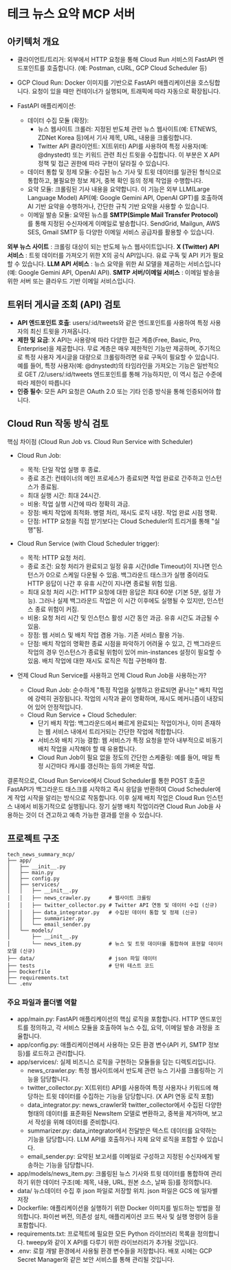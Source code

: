 # 테크 뉴스 요약 MCP 서버

## 아키텍처 개요

- 클라이언트/트리거: 외부에서 HTTP 요청을 통해 Cloud Run 서비스의 FastAPI 엔드포인트를 호출합니다. (예: Postman, cURL, GCP Cloud Scheduler 등)
- GCP Cloud Run: Docker 이미지를 기반으로 FastAPI 애플리케이션을 호스팅합니다. 요청이 있을 때만 컨테이너가 실행되며, 트래픽에 따라 자동으로 확장됩니다.
- FastAPI 애플리케이션:

    - 데이터 수집 모듈 (확장):
      - 뉴스 웹사이트 크롤러: 지정된 반도체 관련 뉴스 웹사이트(예: ETNEWS, ZDNet Korea 등)에서 기사 제목, URL, 내용을 크롤링합니다.
      - Twitter API 클라이언트: X(트위터) API를 사용하여 특정 사용자(예: @dnystedt) 또는 키워드 관련 최신 트윗을 수집합니다. 이 부분은 X API 정책 및 접근 권한에 따라 구현이 달라질 수 있습니다.
    - 데이터 통합 및 정제 모듈: 수집된 뉴스 기사 및 트윗 데이터를 일관된 형식으로 통합하고, 불필요한 정보 제거, 중복 확인 등의 정제 작업을 수행합니다.
    - 요약 모듈: 크롤링된 기사 내용을 요약합니다. 이 기능은 외부 LLM(Large Language Model) API(예: Google Gemini API, OpenAI GPT)를 호출하여 AI 기반 요약을 수행하거나, 간단한 규칙 기반 요약을 사용할 수 있습니다.
    - 이메일 발송 모듈: 요약된 뉴스를 **SMTP(Simple Mail Transfer Protocol)** 를 통해 지정된 수신자에게 이메일로 발송합니다. SendGrid, Mailgun, AWS SES, Gmail SMTP 등 다양한 이메일 서비스 공급자를 활용할 수 있습니다.

**외부 뉴스 사이트** : 크롤링 대상이 되는 반도체 뉴스 웹사이트입니다.
**X (Twitter) API 서비스** : 트윗 데이터를 가져오기 위한 X의 공식 API입니다. 유료 구독 및 API 키가 필요할 수 있습니다.
**LLM API 서비스** : 뉴스 요약을 위한 AI 모델을 제공하는 서비스입니다 (예: Google Gemini API, OpenAI API).
**SMTP 서버/이메일 서비스** : 이메일 발송을 위한 서버 또는 클라우드 기반 이메일 서비스입니다.

## 트위터 게시글 조회 (API) 검토
- **API 엔드포인트 호출**: users/:id/tweets와 같은 엔드포인트를 사용하여 특정 사용자의 최신 트윗을 가져옵니다.
- **제한 및 요금**: X API는 사용량에 따라 다양한 접근 계층(Free, Basic, Pro, Enterprise)을 제공합니다. 무료 계층은 매우 제한적인 기능만 제공하며, 주기적으로 특정 사용자 게시글을 대량으로 크롤링하려면 유료 구독이 필요할 수 있습니다. 예를 들어, 특정 사용자(예: @dnystedt)의 타임라인을 가져오는 기능은 일반적으로 GET /2/users/:id/tweets 엔드포인트를 통해 가능하지만, 이 역시 접근 수준에 따라 제한이 따릅니다  
- **인증 필수**: 모든 API 요청은 OAuth 2.0 또는 기타 인증 방식을 통해 인증되어야 합니다.

## Cloud Run 작동 방식 검토
핵심 차이점 (Cloud Run Job vs. Cloud Run Service with Scheduler)


- Cloud Run Job:
    - 목적: 단일 작업 실행 후 종료.
    - 종료 조건: 컨테이너의 메인 프로세스가 종료되면 작업 완료로 간주하고 인스턴스가 종료됨.
    - 최대 실행 시간: 최대 24시간.
    - 비용: 작업 실행 시간에 따라 정확히 과금.
    - 장점: 배치 작업에 최적화. 병렬 처리, 재시도 로직 내장. 작업 완료 시점 명확.
    - 단점: HTTP 요청을 직접 받기보다는 Cloud Scheduler의 트리거를 통해 "실행"됨.


- Cloud Run Service (with Cloud Scheduler trigger):
    - 목적: HTTP 요청 처리.
    - 종료 조건: 요청 처리가 완료되고 일정 유휴 시간(Idle Timeout)이 지나면 인스턴스가 0으로 스케일 다운될 수 있음. 백그라운드 태스크가 실행 중이라도 HTTP 응답이 나간 후 유휴 시간이 지나면 종료될 위험 있음.
    - 최대 요청 처리 시간: HTTP 요청에 대한 응답은 최대 60분 (기본 5분, 설정 가능). 그러나 실제 백그라운드 작업은 이 시간 이후에도 실행될 수 있지만, 인스턴스 종료 위험이 커짐.
    - 비용: 요청 처리 시간 및 인스턴스 활성 시간 동안 과금. 유휴 시간도 과금될 수 있음.
    - 장점: 웹 서비스 및 배치 작업 겸용 가능. 기존 서비스 활용 가능.
    - 단점: 배치 작업의 명확한 종료 시점을 파악하기 어려울 수 있고, 긴 백그라운드 작업의 경우 인스턴스가 종료될 위험이 있어 min-instances 설정이 필요할 수 있음. 배치 작업에 대한 재시도 로직은 직접 구현해야 함.

- 언제 Cloud Run Service를 사용하고 언제 Cloud Run Job을 사용하는가?

    - Cloud Run Job: 순수하게 "특정 작업을 실행하고 완료되면 끝나는" 배치 작업에 강력히 권장됩니다. 작업의 시작과 끝이 명확하며, 재시도 메커니즘이 내장되어 있어 안정적입니다.
    - Cloud Run Service + Cloud Scheduler:
        - 단기 배치 작업: 백그라운드에서 빠르게 완료되는 작업이거나, 이미 존재하는 웹 서비스 내에서 트리거되는 간단한 작업에 적합합니다.
        - 서비스와 배치 기능 결합: 웹 서비스가 특정 요청을 받아 내부적으로 비동기 배치 작업을 시작해야 할 때 유용합니다.
        - Cloud Run Job이 필요 없을 정도의 간단한 스케줄링: 예를 들어, 매일 특정 시간마다 캐시를 갱신하는 등의 가벼운 작업.

결론적으로, Cloud Run Service에서 Cloud Scheduler를 통한 POST 호출은 FastAPI가 백그라운드 태스크를 시작하고 즉시 응답을 반환하여 Cloud Scheduler에게 작업 시작을 알리는 방식으로 작동합니다. 이후 실제 배치 작업은 Cloud Run 인스턴스 내에서 비동기적으로 실행됩니다. 장기 실행 배치 작업이라면 Cloud Run Job을 사용하는 것이 더 견고하고 예측 가능한 결과를 얻을 수 있습니다.

## 프로젝트 구조

```
tech_news_summary_mcp/
├── app/
│   ├── __init__.py
│   ├── main.py
│   ├── config.py
│   ├── services/
│   │   ├── __init__.py
│   │   ├── news_crawler.py      # 웹사이트 크롤링
│   │   ├── twitter_collector.py # Twitter API 연동 및 데이터 수집 (신규)
│   │   ├── data_integrator.py   # 수집된 데이터 통합 및 정제 (신규)
│   │   ├── summarizer.py
│   │   └── email_sender.py
│   └── models/
│       ├── __init__.py
│       └── news_item.py         # 뉴스 및 트윗 데이터를 통합하여 표현할 데이터 모델 (신규)
├── data/                        # json 파일 데이터
├── tests                        # 단위 테스트 코드
├── Dockerfile
├── requirements.txt
└── .env
```

### 주요 파일과 폴더별 역할

- app/main.py: FastAPI 애플리케이션의 핵심 로직을 포함합니다. HTTP 엔드포인트를 정의하고, 각 서비스 모듈을 호출하여 뉴스 수집, 요약, 이메일 발송 과정을 조율합니다.  
- app/config.py: 애플리케이션에서 사용하는 모든 환경 변수(API 키, SMTP 정보 등)를 로드하고 관리합니다.  
- app/services/: 실제 비즈니스 로직을 구현하는 모듈들을 담는 디렉토리입니다.  
    - news_crawler.py: 특정 웹사이트에서 반도체 관련 뉴스 기사를 크롤링하는 기능을 담당합니다.  
    - twitter_collector.py: X(트위터) API를 사용하여 특정 사용자나 키워드에 해당하는 트윗 데이터를 수집하는 기능을 담당합니다. (X API 연동 로직 포함)  
    - data_integrator.py: news_crawler와 twitter_collector에서 수집된 다양한 형태의 데이터를 표준화된 NewsItem 모델로 변환하고, 중복을 제거하며, 보고서 작성을 위해 데이터를 준비합니다.  
    - summarizer.py: data_integrator에서 전달받은 텍스트 데이터를 요약하는 기능을 담당합니다. LLM API를 호출하거나 자체 요약 로직을 포함할 수 있습니다.  
    - email_sender.py: 요약된 보고서를 이메일로 구성하고 지정된 수신자에게 발송하는 기능을 담당합니다.  
- app/models/news_item.py: 크롤링된 뉴스 기사와 트윗 데이터를 통합하여 관리하기 위한 데이터 구조(예: 제목, 내용, URL, 원본 소스, 날짜 등)를 정의합니다.
- data/ 뉴스데이터 수집 후 json 파일로 저장할 위치. json 파일은 GCS 에 일자별 저장
- Dockerfile: 애플리케이션을 실행하기 위한 Docker 이미지를 빌드하는 방법을 정의합니다. 파이썬 버전, 의존성 설치, 애플리케이션 코드 복사 및 실행 명령어 등을 포함합니다.  
- requirements.txt: 프로젝트에 필요한 모든 Python 라이브러리 목록을 정의합니다. tweepy와 같이 X API를 다루기 위한 라이브러리가 추가될 것입니다.  
- .env: 로컬 개발 환경에서 사용될 환경 변수들을 저장합니다. 배포 시에는 GCP Secret Manager와 같은 보안 서비스를 통해 관리될 것입니다.  



